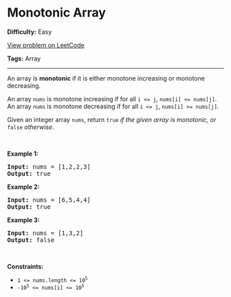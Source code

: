 # Monotonic Array

**Difficulty:** Easy

[View problem on LeetCode](https://leetcode.com/problems/monotonic-array/)

**Tags:** Array

---

<p>An array is <strong>monotonic</strong> if it is either monotone increasing or monotone decreasing.</p>

<p>An array <code>nums</code> is monotone increasing if for all <code>i &lt;= j</code>, <code>nums[i] &lt;= nums[j]</code>. An array <code>nums</code> is monotone decreasing if for all <code>i &lt;= j</code>, <code>nums[i] &gt;= nums[j]</code>.</p>

<p>Given an integer array <code>nums</code>, return <code>true</code><em> if the given array is monotonic, or </em><code>false</code><em> otherwise</em>.</p>

<p>&nbsp;</p>
<p><strong class="example">Example 1:</strong></p>

<pre>
<strong>Input:</strong> nums = [1,2,2,3]
<strong>Output:</strong> true
</pre>

<p><strong class="example">Example 2:</strong></p>

<pre>
<strong>Input:</strong> nums = [6,5,4,4]
<strong>Output:</strong> true
</pre>

<p><strong class="example">Example 3:</strong></p>

<pre>
<strong>Input:</strong> nums = [1,3,2]
<strong>Output:</strong> false
</pre>

<p>&nbsp;</p>
<p><strong>Constraints:</strong></p>

<ul>
	<li><code>1 &lt;= nums.length &lt;= 10<sup>5</sup></code></li>
	<li><code>-10<sup>5</sup> &lt;= nums[i] &lt;= 10<sup>5</sup></code></li>
</ul>
